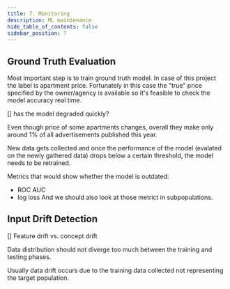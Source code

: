 ```yaml
---
title: 7. Monitoring
description: ML maintenance
hide_table_of_contents: false
sidebar_position: 7
---
```



## Ground Truth Evaluation

Most important step is to train ground truth model. In case of this project the label is apartment price. Fortunately in this case the "true" price specified by the owner/agency is available so it's feasible to check the model accuracy real time. 

[] has the model degraded quickly?

Even though price of some apartments changes, overall they make only around 1% of all advertisements published this year. 

New data gets collected and once the performance of the model (evalated on the newly gathered data) drops below a certain threshold, the model needs to be retrained. 

Metrics that would show whether the model is outdated:
- ROC AUC
- log loss
And we should also look at those metrict in subpopulations. 

##  Input Drift Detection

[] Feature drift vs. concept drift 

Data distribution should not diverge too much between the training and testing phases. 

Usually data drift occurs due to the training data collected not representing the target population. 